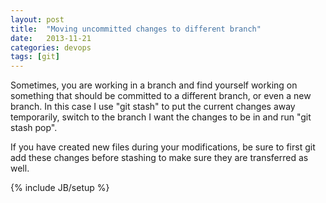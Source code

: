 ```yaml
---
layout: post
title:  "Moving uncommitted changes to different branch"
date:   2013-11-21 
categories: devops
tags: [git]
---
```


Sometimes, you are working in a branch and find yourself working on something that should be committed to a different branch, or even a new branch. In this case I use "git stash" to put the current changes away temporarily, switch to the branch I want the changes to be in and run "git stash pop".

If you have created new files during your modifications, be sure to first git add these changes before stashing to make sure they are transferred as well.

{% include JB/setup %}